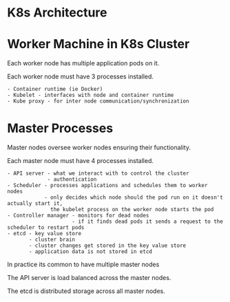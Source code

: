 # K8s Architecture

# Worker Machine in K8s Cluster

Each worker node has multiple application pods on it.

Each worker node must have 3 processes installed.

    - Container runtime (ie Docker)
    - Kubelet - interfaces with node and container runtime
    - Kube proxy - for inter node communication/synchronization

# Master Processes

Master nodes oversee worker nodes ensuring their functionality.

Each master node must have 4 processes installed.

    - API server - what we interact with to control the cluster
                 - authentication
    - Scheduler - processes applications and schedules them to worker nodes
                - only decides which node should the pod run on it doesn't actually start it,
                  the kubelet process on the worker node starts the pod
    - Controller manager - monitors for dead nodes
                         - if it finds dead pods it sends a request to the scheduler to restart pods
    - etcd - key value store
           - cluster brain
           - cluster changes get stored in the key value store
           - application data is not stored in etcd

In practice its common to have multiple master nodes

The API server is load balanced across the master nodes.

The etcd is distributed storage across all master nodes.